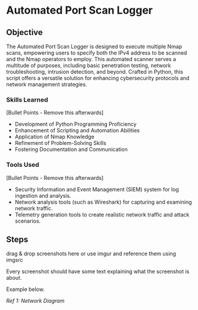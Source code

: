 # Automated Port Scan Logger

## Objective
The Automated Port Scan Logger is designed to execute multiple Nmap scans, empowering users to specify both the IPv4 address to be scanned and the Nmap operators to employ. This automated scanner serves a multitude of purposes, including basic penetration testing, network troubleshooting, intrusion detection, and beyond. Crafted in Python, this script offers a versatile solution for enhancing cybersecurity protocols and network management strategies.

### Skills Learned
[Bullet Points - Remove this afterwards]

- Development of Python Programming Proficiency
- Enhancement of Scripting and Automation Abilities
- Application of Nmap Knowledge
- Refinement of Problem-Solving Skills
- Fostering Documentation and Communication

### Tools Used
[Bullet Points - Remove this afterwards]

- Security Information and Event Management (SIEM) system for log ingestion and analysis.
- Network analysis tools (such as Wireshark) for capturing and examining network traffic.
- Telemetry generation tools to create realistic network traffic and attack scenarios.

## Steps
drag & drop screenshots here or use imgur and reference them using imgsrc

Every screenshot should have some text explaining what the screenshot is about.

Example below.

*Ref 1: Network Diagram*
